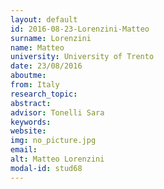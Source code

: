 ```yaml
---
layout: default 
id: 2016-08-23-Lorenzini-Matteo
surname: Lorenzini
name: Matteo
university: University of Trento
date: 23/08/2016
aboutme: 
from: Italy
research_topic: 
abstract: 
advisor: Tonelli Sara
keywords: 
website: 
img: no_picture.jpg
email: 
alt: Matteo Lorenzini
modal-id: stud68
---
```

